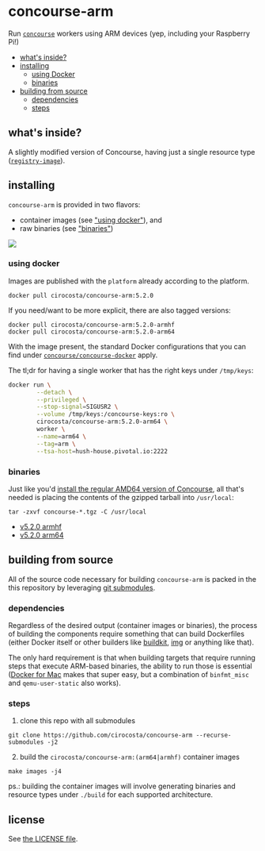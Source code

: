 # concourse-arm

Run [`concourse`](https://concourse-ci.org) workers using ARM devices (yep, including your Raspberry Pi!)

<!-- START doctoc generated TOC please keep comment here to allow auto update -->
<!-- DON'T EDIT THIS SECTION, INSTEAD RE-RUN doctoc TO UPDATE -->


- [what's inside?](#whats-inside)
- [installing](#installing)
  - [using Docker](#using-docker)
  - [binaries](#binaries)
- [building from source](#building-from-source)
  - [dependencies](#dependencies)
  - [steps](#steps)

<!-- END doctoc generated TOC please keep comment here to allow auto update -->


## what's inside?

A slightly modified version of Concourse, having just a single resource type ([`registry-image`](https://github.com/concourse/registry-image-resource)).


## installing

`concourse-arm` is provided in two flavors:

- container images (see ["using docker"](#using-docker)), and
- raw binaries (see ["binaries"](#binaries))

![](https://hush-house.pivotal.io/api/v1/teams/main/pipelines/concourse-arm/badge)


### using docker

Images are published with the `platform` already according to the platform.

```
docker pull cirocosta/concourse-arm:5.2.0
```

If you need/want to be more explicit, there are also tagged versions:

```
docker pull cirocosta/concourse-arm:5.2.0-armhf
docker pull cirocosta/concourse-arm:5.2.0-arm64
```

With the image present, the standard Docker configurations that you can find under [`concourse/concourse-docker`](https://github.com/concourse/concourse-docker) apply.

The tl;dr for having a single worker that has the right keys under `/tmp/keys`:

```sh
docker run \
		--detach \
		--privileged \
		--stop-signal=SIGUSR2 \
		--volume /tmp/keys:/concourse-keys:ro \
		cirocosta/concourse-arm:5.2.0-arm64 \
		worker \
		--name=arm64 \
		--tag=arm \
		--tsa-host=hush-house.pivotal.io:2222
```


### binaries

Just like you'd [install the regular AMD64 version of Concourse](https://concourse-ci.org/install.html#install), all that's needed is placing the contents of the gzipped tarball into `/usr/local`:

```
tar -zxvf concourse-*.tgz -C /usr/local
```

- [v5.2.0 armhf](https://github.com/cirocosta/concourse-arm/releases/download/v5.2.0/concourse-armhf.tgz)
- [v5.2.0 arm64](https://github.com/cirocosta/concourse-arm/releases/download/v5.2.0/concourse-arm64.tgz)


## building from source

All of the source code necessary for building `concourse-arm` is packed in the this repository by leveraging [git submodules](https://git-scm.com/book/en/v2/Git-Tools-Submodules).

### dependencies

Regardless of the desired output (container images or binaries), the process of building the components require something that can build Dockerfiles (either Docker itself or other builders like [buildkit](https://github.com/moby/buildkit), [img](https://github.com/genuinetools/img) or anything like that).

The only hard requirement is that when building targets that require running steps that execute ARM-based binaries, the ability to run those is essential ([Docker for Mac](https://docs.docker.com/docker-for-mac/install/) makes that super easy, but a combination of `binfmt_misc` and `qemu-user-static` also works).

### steps

1. clone this repo with all submodules

```
git clone https://github.com/cirocosta/concourse-arm --recurse-submodules -j2
```

2. build the `cirocosta/concourse-arm:(arm64|armhf)` container images

```
make images -j4
```

ps.: building the container images will involve generating binaries and resource types under `./build` for each supported architecture.


## license

See [the LICENSE file](./LICENSE).


